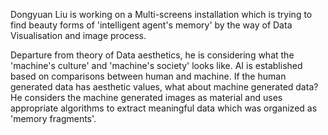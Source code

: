 Dongyuan Liu is working on a Multi-screens installation which is trying to find beauty forms of 'intelligent agent's memory' by the way of Data Visualisation and image process.

Departure from theory of Data aesthetics, he is considering what the 'machine's culture' and 'machine's society' looks like. AI is established based on comparisons between human and machine. If the human generated data has aesthetic values, what about machine generated data? He considers the machine generated images as material and uses appropriate algorithms to extract meaningful data which was organized as 'memory fragments'.